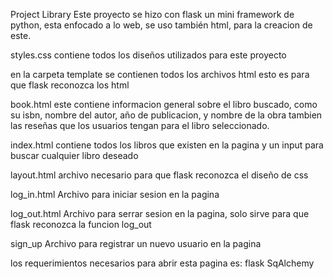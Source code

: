 Project Library
Este proyecto se hizo con flask un mini framework de python,
esta enfocado a lo web, se uso también html, para la creacion de este.

styles.css
contiene todos los diseños utilizados para este proyecto

en la carpeta template se contienen todos los archivos html
esto es para que flask reconozca los html

book.html este contiene informacion general sobre el libro buscado,
como su isbn, nombre del autor, año de publicacion, y nombre de la obra
tambien las reseñas que los usuarios tengan para el libro seleccionado.

index.html
contiene todos los libros que existen en la pagina
y un input para buscar cualquier libro deseado

layout.html
archivo necesario para que flask reconozca el diseño de css

log_in.html
Archivo para iniciar sesion en la pagina

log_out.html
Archivo para serrar sesion en la pagina, solo sirve para que flask reconozca
la funcion log_out

sign_up
Archivo para registrar un nuevo usuario en la pagina

los requerimientos necesarios para abrir esta pagina es:
flask
SqAlchemy
